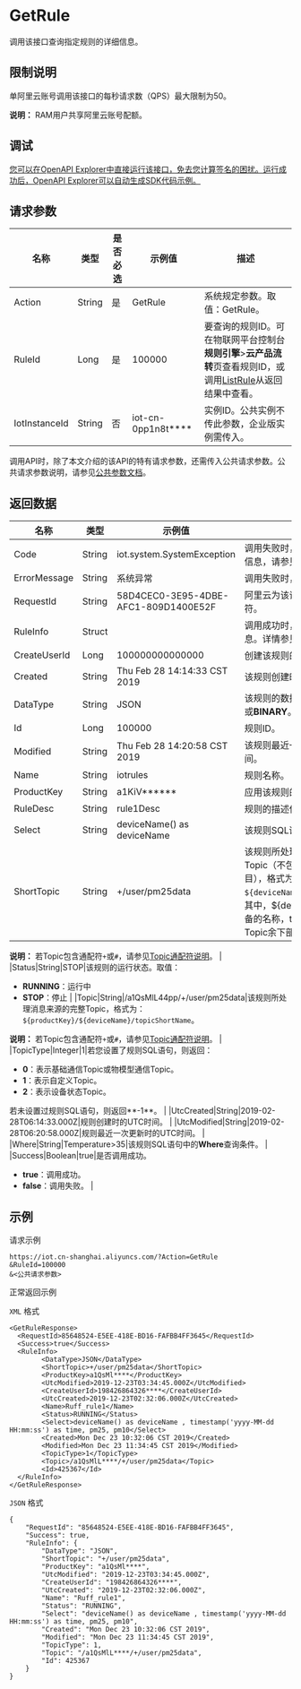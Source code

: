 # GetRule

调用该接口查询指定规则的详细信息。

## 限制说明

单阿里云账号调用该接口的每秒请求数（QPS）最大限制为50。

**说明：** RAM用户共享阿里云账号配额。

## 调试

[您可以在OpenAPI Explorer中直接运行该接口，免去您计算签名的困扰。运行成功后，OpenAPI Explorer可以自动生成SDK代码示例。](https://api.aliyun.com/#product=Iot&api=GetRule&type=RPC&version=2018-01-20)

## 请求参数

|名称|类型|是否必选|示例值|描述|
|--|--|----|---|--|
|Action|String|是|GetRule|系统规定参数。取值：GetRule。 |
|RuleId|Long|是|100000|要查询的规则ID。可在物联网平台控制台**规则引擎**\>**云产品流转**页查看规则ID，或调用[ListRule](~~69486~~)从返回结果中查看。 |
|IotInstanceId|String|否|iot-cn-0pp1n8t\*\*\*\*|实例ID。公共实例不传此参数，企业版实例需传入。 |

调用API时，除了本文介绍的该API的特有请求参数，还需传入公共请求参数。公共请求参数说明，请参见[公共参数文档](~~30561~~)。

## 返回数据

|名称|类型|示例值|描述|
|--|--|---|--|
|Code|String|iot.system.SystemException|调用失败时，返回的错误码。更多信息，请参见[错误码](~~87387~~)。 |
|ErrorMessage|String|系统异常|调用失败时，返回的出错信息。 |
|RequestId|String|58D4CEC0-3E95-4DBE-AFC1-809D1400E52F|阿里云为该请求生成的唯一标识符。 |
|RuleInfo|Struct| |调用成功时，返回的规则详细信息。详情参见以下RuleInfo。 |
|CreateUserId|Long|100000000000000|创建该规则的用户ID。 |
|Created|String|Thu Feb 28 14:14:33 CST 2019|该规则创建时的CST时间。 |
|DataType|String|JSON|该规则的数据类型，取值：**JSON**或**BINARY**。 |
|Id|Long|100000|规则ID。 |
|Modified|String|Thu Feb 28 14:20:58 CST 2019|该规则最近一次被修改时的CST时间。 |
|Name|String|iotrules|规则名称。 |
|ProductKey|String|a1KiV\*\*\*\*\*\*|应用该规则的产品ProductKey。 |
|RuleDesc|String|rule1Desc|规则的描述信息。 |
|Select|String|deviceName\(\) as deviceName|该规则SQL语句中的**Select**内容。 |
|ShortTopic|String|+/user/pm25data|该规则所处理消息来源的具体Topic（不包含ProductKey类目），格式为：`${deviceName}/topicShortName`。其中，$\{deviceName\}是具体设备的名称，topicShortName是Topic余下部分。

 **说明：** 若Topic包含通配符`+`或`#`，请参见[Topic通配符说明](~~73731~~)。 |
|Status|String|STOP|该规则的运行状态。取值：

 -   **RUNNING**：运行中
-   **STOP**：停止 |
|Topic|String|/a1QsMlL44pp/+/user/pm25data|该规则所处理消息来源的完整Topic，格式为：`${productKey}/${deviceName}/topicShortName`。

 **说明：** 若Topic包含通配符`+`或`#`，请参见[Topic通配符说明](~~73731~~)。 |
|TopicType|Integer|1|若您设置了规则SQL语句，则返回：

 -   **0**：表示基础通信Topic或物模型通信Topic。
-   **1**：表示自定义Topic。
-   **2**：表示设备状态Topic。

 若未设置过规则SQL语句，则返回**-1**。 |
|UtcCreated|String|2019-02-28T06:14:33.000Z|规则创建时的UTC时间。 |
|UtcModified|String|2019-02-28T06:20:58.000Z|规则最近一次更新时的UTC时间。 |
|Where|String|Temperature\>35|该规则SQL语句中的**Where**查询条件。 |
|Success|Boolean|true|是否调用成功。

 -   **true**：调用成功。
-   **false**：调用失败。 |

## 示例

请求示例

```
https://iot.cn-shanghai.aliyuncs.com/?Action=GetRule
&RuleId=100000
&<公共请求参数>
```

正常返回示例

`XML` 格式

```
<GetRuleResponse>
  <RequestId>85648524-E5EE-418E-BD16-FAFBB4FF3645</RequestId>
  <Success>true</Success>
  <RuleInfo>
        <DataType>JSON</DataType>
        <ShortTopic>+/user/pm25data</ShortTopic>
        <ProductKey>a1QsMl****</ProductKey>
        <UtcModified>2019-12-23T03:34:45.000Z</UtcModified>
        <CreateUserId>198426864326****</CreateUserId>
        <UtcCreated>2019-12-23T02:32:06.000Z</UtcCreated>
        <Name>Ruff_rule1</Name>
        <Status>RUNNING</Status>
        <Select>deviceName() as deviceName , timestamp('yyyy-MM-dd HH:mm:ss') as time, pm25, pm10</Select>
        <Created>Mon Dec 23 10:32:06 CST 2019</Created>
        <Modified>Mon Dec 23 11:34:45 CST 2019</Modified>
        <TopicType>1</TopicType>
        <Topic>/a1QsMlL****/+/user/pm25data</Topic>
        <Id>425367</Id>
  </RuleInfo>
</GetRuleResponse>
```

`JSON` 格式

```
{
	"RequestId": "85648524-E5EE-418E-BD16-FAFBB4FF3645",
	"Success": true,
	"RuleInfo": {
		"DataType": "JSON",
		"ShortTopic": "+/user/pm25data",
		"ProductKey": "a1QsMl****",
		"UtcModified": "2019-12-23T03:34:45.000Z",
		"CreateUserId": "198426864326****",
		"UtcCreated": "2019-12-23T02:32:06.000Z",
		"Name": "Ruff_rule1",
		"Status": "RUNNING",
		"Select": "deviceName() as deviceName , timestamp('yyyy-MM-dd HH:mm:ss') as time, pm25, pm10",
		"Created": "Mon Dec 23 10:32:06 CST 2019",
		"Modified": "Mon Dec 23 11:34:45 CST 2019",
		"TopicType": 1,
		"Topic": "/a1QsMlL****/+/user/pm25data",
		"Id": 425367
	}
}
```

